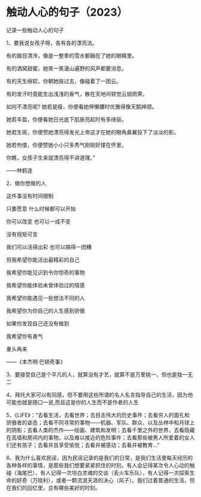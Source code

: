# 触动人心的句子（2023）


记录一些触动人心的句子

1、要我说女孩子呀，各有各的漂亮法。

有的眉目清泠，像是一整季的雪水都融在了她的眼睛里。

有的酒窝甜蜜，她笑一笑漫山遍野的风声都要消息。

有的天生绵软，你朝她挨过去，像碰着了一团云。

有的发汗时竟能生出浅浅的香气，散在天地间顿觉云销雨霁。

如何不漂亮呢? 她若是瘦，你便看她伸懒腰时优雅得像天鹅抻颈。

她若丰盈，你便看她日光底下肌肤亮起时有多绮丽。

她若生斑，你便赞她漂亮得发光上帝这才在她的眼角鼻翼投下了淡淡的影。

她若佝偻，你便赞她小小只多秀气刚刚好搂在怀里。

你瞧，女孩子生来就漂亮得不讲道理。”

——林鹤连

2、做你想做的人

这件事没有时间限制 

只要愿意 什么时候都可以开始

你可以改变 也可以一成不变 

没有规矩可言

我们可以活得出彩 也可以搞得一团糟

但我希望你能活出最精彩的自己

我希望你能见识到令你惊奇的事物

我希望你能体验未曾体验过的情感

我希望你能遇见一些想法不同的人

我希望你为你自己的人生感到骄傲

如果你发现自己还没有做到

我希望你有勇气

重头再来

——《本杰明·巴顿奇事》

3、要接受自己是个平凡的人，就算没有才艺，就算不是万里挑一，但也是独一无二

4、拜托大家可以有同感，但不要用这些所谓的名人名言指导自己的生活，因为他可能也就是随口一说,而且这是你的人生而不是作者的人生

5、《LIFE》：“去看生活，去看世界；去目击伟大的历史事件；去看穷人的面孔和骄傲者的姿态；去看不同寻常的事物——机器、军队、群众、以及丛林中和月球上的阴影；去看人类的杰作——绘画、建筑和发明；去看千里之外的世界，去看隐藏在高墙和房间内的事物，以及难以接近的危险事件；去看那些被男人所爱着的女人们还有孩子；去看并且享受愉悦；去看并被感动；去看并被教育…”

6、我为什么喜欢民谣，因为民谣记录的是我们的日常，是我们生活里每天经历的各种各样的事情，是那些我们想要紧紧抓住的时刻，有人会记得某次令人心动的触碰（海尾巴），有人记得一次坦白灵魂的交谈（丢火车乐队），有人记得一次探索生命的好奇（万晓利），或者一颗流浪天涯的决心（风子）。我们过着普通的生活，但在我们的回忆里，总有哪些美好的时刻。

